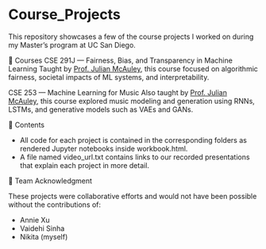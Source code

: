 # Course_Projects
This repository showcases a few of the course projects I worked on during my Master’s program at UC San Diego.

📘 Courses
CSE 291J — Fairness, Bias, and Transparency in Machine Learning
Taught by [Prof. Julian McAuley](https://cseweb.ucsd.edu/~jmcauley/), this course focused on algorithmic fairness, societal impacts of ML systems, and interpretability.

CSE 253 — Machine Learning for Music
Also taught by [Prof. Julian McAuley](https://cseweb.ucsd.edu/~jmcauley/), this course explored music modeling and generation using RNNs, LSTMs, and generative models such as VAEs and GANs.

📂 Contents
- All code for each project is contained in the corresponding folders as rendered Jupyter notebooks inside workbook.html.
- A file named video_url.txt contains links to our recorded presentations that explain each project in more detail.

🤝 Team Acknowledgment

These projects were collaborative efforts and would not have been possible without the contributions of:
- Annie Xu
- Vaidehi Sinha
- Nikita (myself)
